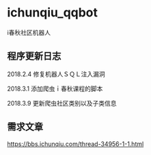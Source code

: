 # ichunqiu_qqbot

i春秋社区机器人

## 程序更新日志

2018.2.4 修复机器人ＳＱＬ注入漏洞

2018.3.1 添加爬虫ｉ春秋课程的脚本

2018.3.9 更新爬虫社区类别以及子类信息

## 需求文章
https://bbs.ichunqiu.com/thread-34956-1-1.html
